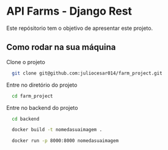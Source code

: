 # API Farms - Django Rest

Este repósitorio tem o objetivo de apresentar este projeto.

## Como rodar na sua máquina

Clone o projeto

```bash
  git clone git@github.com:juliocesar014/farm_project.git
```

Entre no diretório do projeto

```bash
  cd farm_project
```

Entre no backend do projeto

```bash
  cd backend
```

```bash
  docker build -t nomedasuaimagem .
```

```bash
  docker run -p 8000:8000 nomedasuaimagem
```
